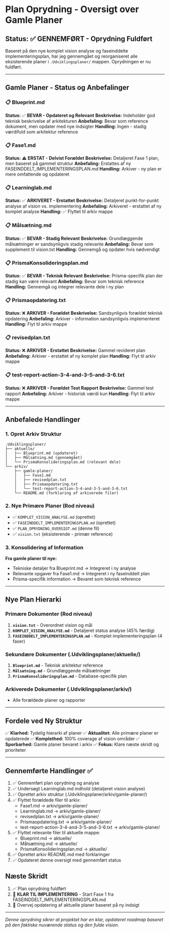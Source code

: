 # Plan Oprydning - Oversigt over Gamle Planer

## Status: ✅ GENNEMFØRT - Oprydning Fuldført

Baseret på den nye komplet vision analyse og faseinddelte implementeringsplan, har jeg gennemgået og reorganiseret alle eksisterende planer i `.Udviklingsplaner/` mappen. Oprydningen er nu fuldført.

---

## Gamle Planer - Status og Anbefalinger

### 📋 Blueprint.md
**Status:** ✅ **BEVAR - Opdateret og Relevant**
**Beskrivelse:** Indeholder god teknisk beskrivelse af arkitekturen
**Anbefaling:** Bevar som reference dokument, men opdater med nye indsigter
**Handling:** Ingen - stadig værdifuld som arkitektur reference

### 📋 Fase1.md
**Status:** ⚠️ **ERSTAT - Delvist Forældet**
**Beskrivelse:** Detaljeret Fase 1 plan, men baseret på gammel struktur
**Anbefaling:** Erstattes af ny FASEINDDELT_IMPLEMENTERINGSPLAN.md
**Handling:** Arkiver - ny plan er mere omfattende og opdateret

### 📋 Learninglab.md
**Status:** ✅ **ARKIVERET - Erstattet**
**Beskrivelse:** Detaljeret punkt-for-punkt analyse af vision vs. implementering
**Anbefaling:** Arkiveret - erstattet af ny komplet analyse
**Handling:** ✅ Flyttet til arkiv mappe

### 📋 Målsætning.md
**Status:** ✅ **BEVAR - Stadig Relevant**
**Beskrivelse:** Grundlæggende målsætninger er sandsynligvis stadig relevante
**Anbefaling:** Bevar som supplement til vision.txt
**Handling:** Gennemgå og opdater hvis nødvendigt

### 📋 PrismaKonsolideringsplan.md
**Status:** ✅ **BEVAR - Teknisk Relevant**
**Beskrivelse:** Prisma-specifik plan der stadig kan være relevant
**Anbefaling:** Bevar som teknisk reference
**Handling:** Gennemgå og integrer relevante dele i ny plan

### 📋 Prismaopdatering.txt
**Status:** ❌ **ARKIVER - Forældet**
**Beskrivelse:** Sandsynligvis forældet teknisk opdatering
**Anbefaling:** Arkiver - information sandsynligvis implementeret
**Handling:** Flyt til arkiv mappe

### 📋 revisedplan.txt
**Status:** ❌ **ARKIVER - Erstattet**
**Beskrivelse:** Gammel revideret plan
**Anbefaling:** Arkiver - erstattet af ny komplet plan
**Handling:** Flyt til arkiv mappe

### 📋 test-report-action-3-4-and-3-5-and-3-6.txt
**Status:** ❌ **ARKIVER - Forældet Test Rapport**
**Beskrivelse:** Gammel test rapport
**Anbefaling:** Arkiver - historisk værdi kun
**Handling:** Flyt til arkiv mappe

---

## Anbefalede Handlinger

### 1. Opret Arkiv Struktur
```
.Udviklingsplaner/
├── aktuelle/
│   ├── Blueprint.md (opdateret)
│   ├── Målsætning.md (gennemgået)
│   └── PrismaKonsolideringsplan.md (relevant dele)
└── arkiv/
    ├── gamle-planer/
    │   ├── Fase1.md
    │   ├── revisedplan.txt
    │   ├── Prismaopdatering.txt
    │   └── test-report-action-3-4-and-3-5-and-3-6.txt
    └── README.md (forklaring af arkiverede filer)
```

### 2. Nye Primære Planer (Rod niveau)
- ✅ `KOMPLET_VISION_ANALYSE.md` (oprettet)
- ✅ `FASEINDDELT_IMPLEMENTERINGSPLAN.md` (oprettet)
- ✅ `PLAN_OPRYDNING_OVERSIGT.md` (denne fil)
- ✅ `vision.txt` (eksisterende - primær reference)

### 3. Konsolidering af Information

**Fra gamle planer til nye:**
- Tekniske detaljer fra Blueprint.md → Integreret i ny analyse
- Relevante opgaver fra Fase1.md → Integreret i ny faseinddelt plan
- Prisma-specifik information → Bevaret som teknisk reference

---

## Nye Plan Hierarki

### Primære Dokumenter (Rod niveau)
1. **`vision.txt`** - Overordnet vision og mål
2. **`KOMPLET_VISION_ANALYSE.md`** - Detaljeret status analyse (45% færdig)
3. **`FASEINDDELT_IMPLEMENTERINGSPLAN.md`** - Komplet implementeringsplan (4 faser)

### Sekundære Dokumenter (.Udviklingsplaner/aktuelle/)
1. **`Blueprint.md`** - Teknisk arkitektur reference
2. **`Målsætning.md`** - Grundlæggende målsætninger
3. **`PrismaKonsolideringsplan.md`** - Database-specifik plan

### Arkiverede Dokumenter (.Udviklingsplaner/arkiv/)
- Alle forældede planer og rapporter

---

## Fordele ved Ny Struktur

✅ **Klarhed:** Tydelig hierarki af planer
✅ **Aktualitet:** Alle primære planer er opdaterede
✅ **Komplethed:** 100% coverage af vision områder
✅ **Sporbarhed:** Gamle planer bevaret i arkiv
✅ **Fokus:** Klare næste skridt og prioriteter

---

## Gennemførte Handlinger ✅

1. ✅ Gennemført plan oprydning og analyse
2. ✅ Undersøgt Learninglab.md indhold (detaljeret vision analyse)
3. ✅ Oprettet arkiv struktur (.Udviklingsplaner/arkiv/gamle-planer/)
4. ✅ Flyttet forældede filer til arkiv:
   - Fase1.md → arkiv/gamle-planer/
   - Learninglab.md → arkiv/gamle-planer/
   - revisedplan.txt → arkiv/gamle-planer/
   - Prismaopdatering.txt → arkiv/gamle-planer/
   - test-report-action-3-4-and-3-5-and-3-6.txt → arkiv/gamle-planer/
5. ✅ Flyttet relevante filer til aktuelle mappe:
   - Blueprint.md → aktuelle/
   - Målsætning.md → aktuelle/
   - PrismaKonsolideringsplan.md → aktuelle/
6. ✅ Oprettet arkiv README.md med forklaringer
7. ✅ Opdateret denne oversigt med gennemført status

## Næste Skridt

1. ✅ Plan oprydning fuldført
2. 🎯 **KLAR TIL IMPLEMENTERING** - Start Fase 1 fra FASEINDDELT_IMPLEMENTERINGSPLAN.md
3. 🔄 Overvej opdatering af aktuelle planer baseret på ny indsigt

---

*Denne oprydning sikrer at projektet har en klar, opdateret roadmap baseret på den faktiske nuværende status og den fulde vision.*